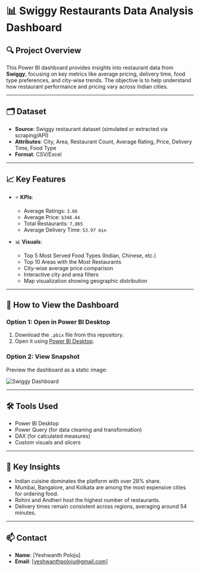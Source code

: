 # 📊 Swiggy Restaurants Data Analysis Dashboard

## 🔍 Project Overview

This Power BI dashboard provides insights into restaurant data from **Swiggy**, focusing on key metrics like average pricing, delivery time, food type preferences, and city-wise trends. The objective is to help understand how restaurant performance and pricing vary across Indian cities.

---

## 🗂️ Dataset

- **Source**: Swiggy restaurant dataset (simulated or extracted via scraping/API)
- **Attributes**: City, Area, Restaurant Count, Average Rating, Price, Delivery Time, Food Type
- **Format**: CSV/Excel

---

## 📈 Key Features

- ⭐ **KPIs**:
  - Average Ratings: `3.66`
  - Average Price: `$348.44`
  - Total Restaurants: `7,865`
  - Average Delivery Time: `53.97 min`

- 📊 **Visuals**:
  - Top 5 Most Served Food Types (Indian, Chinese, etc.)
  - Top 10 Areas with the Most Restaurants
  - City-wise average price comparison
  - Interactive city and area filters
  - Map visualization showing geographic distribution

---

## 🚀 How to View the Dashboard

### Option 1: Open in Power BI Desktop

1. Download the `.pbix` file from this repository.
2. Open it using [Power BI Desktop](https://powerbi.microsoft.com/desktop/).

### Option 2: View Snapshot

Preview the dashboard as a static image:

![Swiggy Dashboard](.C:\Users\CHANDUPOLOJU\Documents\GitHub\Swiggy_PowerBi_Dashboard\Swiggy_Single_Dashboard.png)

---

## 🛠️ Tools Used

- Power BI Desktop
- Power Query (for data cleaning and transformation)
- DAX (for calculated measures)
- Custom visuals and slicers

---

## 🧠 Key Insights

- Indian cuisine dominates the platform with over 28% share.
- Mumbai, Bangalore, and Kolkata are among the most expensive cities for ordering food.
- Rohini and Andheri host the highest number of restaurants.
- Delivery times remain consistent across regions, averaging around 54 minutes.

---

## 📫 Contact

- **Name**: [Yeshwanth Poloju]
- **Email**: [yeshwanthpoloju@gmail.com]

